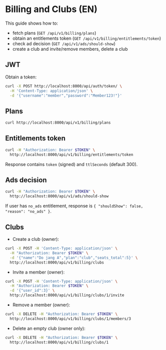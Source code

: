 # Billing and Clubs (EN)

This guide shows how to:
- fetch plans (`GET /api/v1/billing/plans`)
- obtain an entitlements token (`GET /api/v1/billing/entitlements/token`)
- check ad decision (`GET /api/v1/ads/should-show`)
- create a club and invite/remove members, delete a club

## JWT
Obtain a token:

```bash
curl -X POST http://localhost:8000/api/auth/token/ \
  -H 'Content-Type: application/json' \
  -d '{"username":"member","password":"Member123!"}'
```

## Plans
```bash
curl http://localhost:8000/api/v1/billing/plans
```

## Entitlements token
```bash
curl -H "Authorization: Bearer $TOKEN" \
  http://localhost:8000/api/v1/billing/entitlements/token
```
Response contains `token` (signed) and `ttlSeconds` (default 300).

## Ads decision
```bash
curl -H "Authorization: Bearer $TOKEN" \
  http://localhost:8000/api/v1/ads/should-show
```
If user has `no_ads` entitlement, response is `{ "shouldShow": false, "reason": "no_ads" }`.

## Clubs
- Create a club (owner):
```bash
curl -X POST -H 'Content-Type: application/json' \
  -H "Authorization: Bearer $TOKEN" \
  -d '{"name":"Do jang A","plan":"club","seats_total":5}' \
  http://localhost:8000/api/v1/billing/clubs
```
- Invite a member (owner):
```bash
curl -X POST -H 'Content-Type: application/json' \
  -H "Authorization: Bearer $TOKEN" \
  -d '{"user_id":3}' \
  http://localhost:8000/api/v1/billing/clubs/1/invite
```
- Remove a member (owner):
```bash
curl -X DELETE -H "Authorization: Bearer $TOKEN" \
  http://localhost:8000/api/v1/billing/clubs/1/members/3
```
- Delete an empty club (owner only):
```bash
curl -X DELETE -H "Authorization: Bearer $TOKEN" \
  http://localhost:8000/api/v1/billing/clubs/1
```
